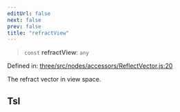```yaml
---
editUrl: false
next: false
prev: false
title: "refractView"
---
```


> `const` **refractView**: `any`

Defined in: [three/src/nodes/accessors/ReflectVector.js:20](https://github.com/DefinitelyMaybe/three-i18n/blob/fa57b79433d1c349ffb23a78727299c8d4190136/three/src/nodes/accessors/ReflectVector.js#L20)

The refract vector in view space.

## Tsl
